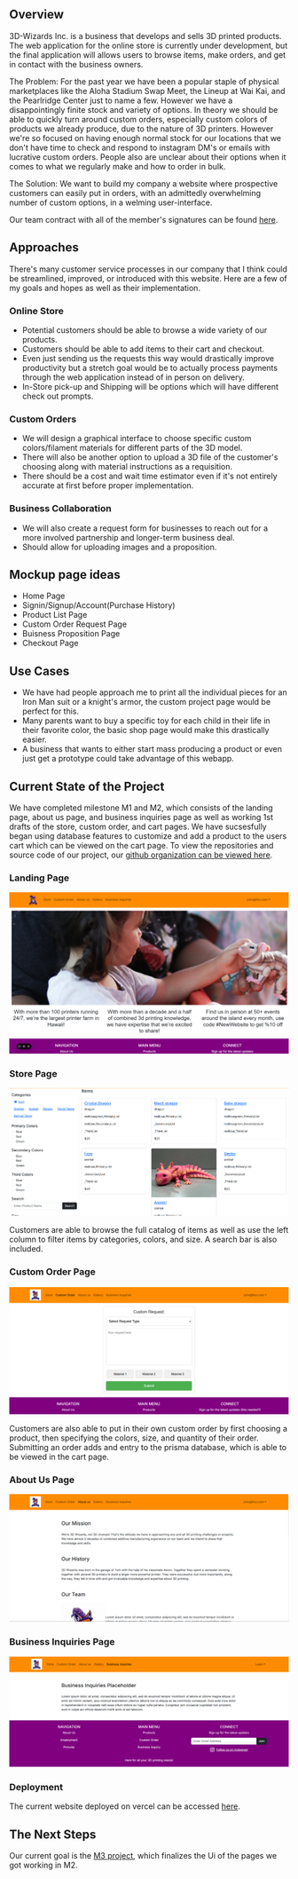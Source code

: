 
## Overview

3D-Wizards Inc. is a business that develops and sells 3D printed products. The web application for the online store is currently under development, but the final application will allows users to browse items, make orders, and get in contact with the business owners.

The Problem: For the past year we have been a popular staple of physical marketplaces like the Aloha Stadium Swap Meet, the Lineup at Wai Kai, and the Pearlridge Center just to name a few. However we have a disappointingly finite stock and variety of options. In theory we should be able to quickly turn around custom orders, especially custom colors of products we already produce, due to the nature of 3D printers. However we're so focused on having enough normal stock for our locations that we don't have time to check and respond to instagram DM's or emails with lucrative custom orders. People also are unclear about their options when it comes to what we regularly make and how to order in bulk.

The Solution: We want to build my company a website where prospective customers can easily put in orders, with an admittedly overwhelming number of custom options, in a welming user-interface. 

Our team contract with all of the member's signatures can be found [here](https://docs.google.com/document/d/1khLUqeU3P_N2-VMSdp-ibR_amM5T2jIwDZtIPfz1X4s/edit?tab=t.0).

## Approaches

There's many customer service processes in our company that I think could be streamlined, improved, or introduced with this website. Here are a few of my goals and hopes as well as their implementation.

### Online Store

- Potential customers should be able to browse a wide variety of our products.
- Customers should be able to add items to their cart and checkout.
- Even just sending us the requests this way would drastically improve productivity but a stretch goal would be to actually process payments through the web application instead of in person on delivery.
- In-Store pick-up and Shipping will be options which will have different check out prompts.

### Custom Orders

- We will design a graphical interface to choose specific custom colors/filament materials for different parts of the 3D model.
- There will also be another option to upload a 3D file of the customer's choosing along with material instructions as a requisition.
- There should be a cost and wait time estimator even if it's not entirely accurate at first before proper implementation.

### Business Collaboration

- We will also create a request form for businesses to reach out for a more involved partnership and longer-term business deal.
- Should allow for uploading images and a proposition.

## Mockup page ideas

- Home Page
- Signin/Signup/Account(Purchase History)
- Product List Page
- Custom Order Request Page
- Buisness Proposition Page
- Checkout Page

## Use Cases

- We have had people approach me to print all the individual pieces for an Iron Man suit or a knight's armor, the custom project page would be perfect for this.
- Many parents want to buy a specific toy for each child in their life in their favorite color, the basic shop page would make this drastically easier.
- A business that wants to either start mass producing a product or even just get a prototype could take advantage of this webapp.

## Current State of the Project

We have completed milestone M1 and M2, which consists of the landing page,  about us page, and business inquiries page as well as working 1st drafts of the store, custom order, and cart pages. We have sucsesfully began using database features to customize and add a product to the users cart which can be viewed on the cart page. To view the repositories and source code of our project, our [github organization can be viewed here](https://github.com/3D-Wizards-Inc).

### Landing Page

![](landingpageM2.png)

### Store Page

![](storepageM2.png)

Customers are able to browse the full catalog of items as well as use the left column to filter items by categories, colors, and size. A search bar is also included.

### Custom Order Page

![](customorderpageM2.png)

Customers are also able to put in their own custom order by first choosing a product, then specifying the colors, size, and quantity of their order. Submitting an order adds and entry to the prisma database, which is able to be viewed in the cart page.

### About Us Page

![](aboutM2.png)

### Business Inquiries Page

![](BuisnessM1.png)

### Deployment

The current website deployed on vercel can be accessed [here](https://3-d-wizards-inc.vercel.app/).

## The Next Steps

Our current goal is the [M3 project](https://github.com/orgs/3D-Wizards-Inc/projects/3), which finalizes the Ui of the pages we got working in M2. 
